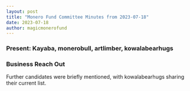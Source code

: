 ```yaml
---
layout: post
title: "Monero Fund Committee Minutes from 2023-07-18"
date: 2023-07-18
author: magicmonerofund
---
```


### Present: Kayaba, monerobull, artlimber, kowalabearhugs

### Business Reach Out

Further candidates were briefly mentioned, with kowalabearhugs sharing their current list.
